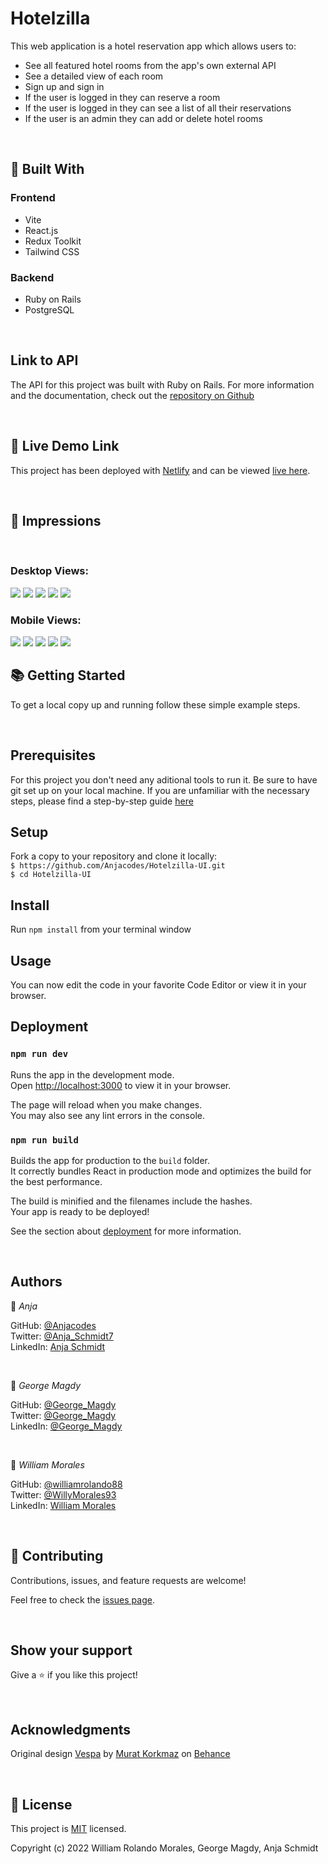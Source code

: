 <h1>Hotelzilla</h1>

This web application is a hotel reservation app which allows users to:

- See all featured hotel rooms from the app's own external API
- See a detailed view of each room
- Sign up and sign in
- If the user is logged in they can reserve a room
- If the user is logged in they can see a list of all their reservations
- If the user is an admin they can add or delete hotel rooms

<br>


## 🧩 Built With

### Frontend
- Vite
- React.js
- Redux Toolkit
- Tailwind CSS

### Backend
- Ruby on Rails
- PostgreSQL

<br>

## Link to API

The API for this project was built with Ruby on Rails. For more information and the documentation, check out the [repository on Github](https://github.com/keroloussamy/Hotelzilla-api)

<br>

## 🚀 Live Demo Link

This project has been deployed with [Netlify](https://www.netlify.com/) and can be viewed [live here](https://hotelzilla.netlify.app/).

<br>

## 📸 Impressions
<br>

### Desktop Views:

<img src="./public/screenshots/Index_desktop.png">
<img src="./public/screenshots/DetailView_desktop.png">
<img src="./public/screenshots/addHotel_desktop.png">
<img src="./public/screenshots/reserve_desktop.png">
<img src="./public/screenshots/reservations_desktop.png">

<br>

### Mobile Views:

<img src="./public/screenshots/index_mobile.png">
<img src="./public/screenshots/details_mobile.png">
<img src="./public/screenshots/navBar_mobile.png">
<img src="./public/screenshots/add_mobile.png">
<img src="./public/screenshots/delete_mobile.png">



<br>

## 📚 Getting Started

To get a local copy up and running follow these simple example steps.

<br>

## Prerequisites

For this project you don't need any aditional tools to run it.
Be sure to have git set up on your local machine. If you are unfamiliar with the necessary steps, please find a step-by-step guide <a href="https://git-scm.com/book/en/v2/Getting-Started-First-Time-Git-Setup" rel="noopener noreferrer">here</a>

## Setup

Fork a copy to your repository and clone it locally:
<br>
`$ https://github.com/Anjacodes/Hotelzilla-UI.git`
<br>
`$ cd Hotelzilla-UI `

<h2>Install</h2>

Run `npm install` from your terminal window

<h2>Usage</h2>

You can now edit the code in your favorite Code Editor or view it in your browser.

<h2>Deployment</h2>

### `npm run dev`

Runs the app in the development mode.\
Open [http://localhost:3000](http://localhost:3000) to view it in your browser.

The page will reload when you make changes.\
You may also see any lint errors in the console.

### `npm run build`

Builds the app for production to the `build` folder.\
It correctly bundles React in production mode and optimizes the build for the best performance.

The build is minified and the filenames include the hashes.\
Your app is ready to be deployed!

See the section about [deployment](https://facebook.github.io/create-react-app/docs/deployment) for more information.

<br>

## Authors

👤 *Anja*

GitHub: [@Anjacodes](https://github.com/Anjacodes)<br>
Twitter: [@Anja_Schmidt7](https://twitter.com/Anja_Schmidt7)<br>
LinkedIn: [Anja Schmidt](https://www.linkedin.com/in/anja-schmidt7/)<br>

<br>

👤 *George Magdy*

GitHub: [@George_Magdy](https://github.com/gemmen29)<br>
Twitter: [@George_Magdy](https://twitter.com/georgtriple1)<br>
LinkedIn: [@George_Magdy](https://www.linkedin.com/in/george-magdy-840/)

<br>

👤 *William Morales*

GitHub: [@williamrolando88](https://github.com/williamrolando88)<br>
Twitter: [@WillyMorales93](https://twitter.com/WillyMorales93)<br>
LinkedIn: [William Morales](https://www.linkedin.com/in/william-rolando-morales/)

<br>

## 🤝 Contributing

Contributions, issues, and feature requests are welcome!

Feel free to check the <a href="https://github.com/microverseinc/readme-template/issues" rel="noopener noreferrer">issues page</a>.

<br>

## Show your support

Give a ⭐️ if you like this project!

<br>

## Acknowledgments

Original design [Vespa](https://www.behance.net/gallery/26425031/Vespa-Responsive-Redesign/modules/173005583) by [Murat Korkmaz](https://www.behance.net/muratk) on [Behance](https://www.behance.net/)

<br>

<h2>📝 License</h2>

This project is <a href="https://github.com/microverseinc/readme-template/blob/master/MIT.md" rel="noopener noreferrer">MIT</a> licensed.

Copyright (c) 2022 William Rolando Morales, George Magdy, Anja Schmidt
